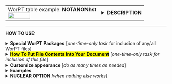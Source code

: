 <!--------------------------------------
   SCREEN SHOT
--------------------------------------->
<table>
<tr>
<td>
<font size="3">WorPT table example: <b>NOTANONhst</b></font>
<br>
<img src="https://lh3.googleusercontent.com/d/1OpijauwkFzgEorqyUsArZlkZz6ZcB__d" width=50%>
</td>
<td>
<details>
<summary><b>DESCRIPTION</b></summary>
<b>NOTANONhst</b> is a table of project tasks, organized under task categories, as specified by the TASKS page in the
WorPT spreadsheet. The task lead and team members assisting with each task are specified as well. No
level-of-effort information is given in this table, only tasks and assignments to illustrate team member involvement. 
</details>
</td>
</tr>
</table>
<hr>

<!--------------------------------------
   HOW TO USE
--------------------------------------->
<b>HOW TO USE:</b>

<!-- - - - - - - - - - - - - - - - - - - - - - - - - - - - 
             Special Packages
- - - - - - - - - - - - - - - - - - - - - - - - - - - - -->
<details>
<summary><b>Special WorPT Packages</b> [<i>one-time-only task</i> for inclusion of any/all WorPT files]</summary>
Copy/paste the special packages in preamble of your document, if you haven't done so previously. (see https://github.com/pmarcum/WorPT-Work-Plan-Tool-4-proposals/blob/main/WorPTpackages for more info).
</details>

<!-- - - - - - - - - - - - - - - - - - - - - - - - - - - - 
             Putting File Contents Into Document
- - - - - - - - - - - - - - - - - - - - - - - - - - - - -->
<details>
<summary><mark><b>How To Put File Contents Into Your Document</b></mark> [<i>one-time-only task for inclusion of this file</i>]</summary> 
<ol>
<li>COPY the lines in the code block below, then</li>
<li>PASTE into your document WHERE you want the content to appear, then</li>
<li>MODIFY the editable lines you just pasted in your document as needed. The lines that may be edited (or even deleted altogether if not wanted) are indicated by highlight below. </li>
</ol>
<pre><code>
\include{do_NOT_manually_edit/table_NOTANONhst}   % reset/define parameters used for this file
% NOTE: replace do_NOT_manually_edit if not correct folder name
\def\ProgramID{<mark>HST-xx-xxxxx (Cycle XX)</mark>} % <mark><b>user needs to fill in details</b></mark>

<mark>% Put OPTIONAL customizations for NOTANONhst HERE</mark>
\begin{NOTANONhst}
<mark>\begin{tablenotes}[flushleft] 
Team members, identified by their name and role in the proposed project, are listed with their institutional<br>
affiliation and position, with a "F" or "US" indicating foriegn or U.S. institution.  A brief narrative of their<br>
role in the project is given.  A 'Y' or 'N' indicates if the person is funded by the proposed budget or not,<br>
respectively.  The total work-effort of the team member, summed over full life of the proposed  project, is in the,br>
rightmost column (multiply shown FTE value by 12 to get work effort in number of months).
\end{tablenotes}</mark>
\end{NOTANONhst}
</code></pre>
</details>

<!-- - - - - - - - - - - - - - - - - - - - - - - - - - - - 
             Customizations
- - - - - - - - - - - - - - - - - - - - - - - - - - - - -->
<details>
<summary><b>Customize appearance</b> [<i>do as many times as needed</i>]</summary>
You can change column widths, column alignment, colors, font style using additional lines that are copy/pasted into your document. Specifically: 
<ol>
<li>COPY any or all lines in the code block below that are related to the formatting parameter that you want to edit. The lines below show default values. You will edit those values to make desired changes.</li>
<li>PASTE the copied lines into your document at the "% Put customizations for NOTANONhst HERE" line in the code that you copy/pasted in Step 2. Most importantly, the desired formatting lines should be pasted somewhere <b>between</b> the \include{do_NOT_manually_edit/table_NOTANONhst} and \begin{NOTANONhst} lines. </li>
<li>EDIT the pasted lines in your document, as desired. Some examples are given at the bottom of this page.</li>
NOTE: you can PICK AND CHOOSE the lines you want to paste into your document; you do not have to copy/paste all of the beow lines!<br>
<i>Highlights indicate what parts of the commands can be edited without breaking your LaTeX code.</i><br>
You can just comment out your added lines and recompile the document, if you want to return to default values.
</ol>

<!-- . . . . . . . . . . . . . . . . . . . . . . . . . . . . . . . .
                              Options   
<!-- . . . . . . . . . . . . . . . . . . . . . . . . . . . . . . -->
<table>
<tr>
<td><b>Table title and reference label</b></td>
<td>
<pre><code>
\def\TableTitle{<mark>Work Effort for All</mark>} % table title at the top
\def\TableLabel{<mark>tab:\WorPTfolder</mark>}    % put preference between the curly brackets
</code></pre>
</td>
</tr>

<tr>
<td><b>Column width adjustments</b></td>
<td>
<pre><code>
\def\ContributorWidth{1.8in}      % Contributor column width
\def\PositionWidth{1.3in}         % Position column width
\def\RoleWidth{2.5in}             % Role column width
\def\FundedMemberWidth{0.10in}    % Funded(?) column width
\def\FteWidth{0.28in}             % FTE column width
</code></pre>
</td>
</tr>
    
<tr>
<td><b>Table number additive correction</b></td>
<td>
The default typically works well (an overcount is caused by table + longtable combination).<br>
But if counter gets screwed up and needs manual intervention, use below to apply a correction:
<pre><code>
\def\TaskAddCounter{<mark>-1</mark>}    % additive correction to table number
</code></pre>
</td>
</tr>

<tr>
<td><b>Table compactness</b></td>
<td>
<pre><code>
\def\SpaceBetweenRows{<mark>1</mark>}      % vertical compactness of rows
\def\SpaceBetweenColumns{<mark>1pt</mark>} % bigger = wider spacing between columns
</code></pre>
</td>
</tr>

<tr>
<td><b>Column label color and font style</b></td>
<td>
For fontstyle changes, the "\textbf" can be changed to "\emph" for italics, or can<br>
be turned into plain test by removing the "\textbf", eg {{#1}}
<pre><code>
\def\HeaderColor{<mark>Blue</mark>}            % column heading color
\def\LabelColor{<mark>White</mark>}            % column heading font color
\def\LabelFontstyle#1{<mark>\textbf</mark>{#1}} % boldface column label
\def\VerticalLineColor{<mark>lightgray</mark>} % color of vertical lines
</code></pre>
</td>
</tr>

<tr>
<td><b>Table preamble - full control!</b></td>
<td>
Edit table preamble for more control over table layout (removing/adding vertical lines, changing<br>
column alignment, etc). Copy/paste the ENTIRE below code in order to change default table preamble.<br>
<u>IMPORTANT</u> Most of table preamble can be changed EXCEPT <i>do <b>NOT</b> change "T" variable<br>
and implied number of columns.</i>
<pre><code>
\newcolumntype{T}{
  <mark>|</mark>L{\ContributorWidth}<mark>!{\color{\VerticalLineColor}\vrule}</mark> % Contributor column
  L{\PositionWidth}<mark>!{\color{\VerticalLineColor}\vrule}</mark>     % Position column
  L{\RoleWidth}<mark>!{\color{\VerticalLineColor}\vrule}</mark>         % Role column
  <mark>p</mark>{FundedMember}<mark>!{\color{\VerticalLineColor}\vrule}</mark>       % Funded(?) column
  <mark>p</mark>{FteWidth}<mark>|</mark>                                             % FTE column
}
</code></pre>
</td>
</tr>
</table>
</details>

<!--------------------------------------
   EXAMPLES 
--------------------------------------->
<details>
<summary><b>Examples</b></summary>
The below is an example of how one can change the appearance of the table within a LaTeX document. After copy/pasting the code to incorporate the table into my document, and then deciding that my task titles were too long to fit with the table in portrait mode, I decided I needed to use landscape mode.  I copy/pasted the landscape fla and the 2 formatting lines that control the "Tasks" and "Expertise" column widths. (My team members have long last names, requiring a wider column than the default). I also slightly altered the caption to be appropriate to my proposal. The result?  A landscape-mode table that allows each task to appear in a single table row without spilling over into the next line, which is my preferred way to present these tables for easiest viewing. Here is a peek at what my LaTeX document looks like:  
<pre><code>
\include{do_NOT_manually_edit/NOTANONhst}
    
\LandScapetrue                 % puts table in landscape mode
\def\TaskWidth{5.4in}          % width of leftmost ("Tasks") column
\def\ExpertiseWidth{1.8in}     % width of rightmost ("Expertise") column

\begin{NOTANONhst}
\caption{\normalsize\textbf{Task Management and Team Responsibilities}:\\\\
The tasks ({\color{red}gray} headers) and sub-tasks (left), with specific assignments for the roles of task lead (middle) and expertise / analysis assistance (right). See a more detailed description of these roles in the Project Management section.}
\label{tab:NOTANONhst}

\end{NOTANONhst}
</code></pre>
NOTE: To return to default values, all I have to do is comment-out (put a "%" at the line's beginning) the "\def" formatting lines that I pasted. 
</details>

<!--------------------------------------
   NUCLEAR OPTION 
--------------------------------------->
<details>
<summary><b>NUCLEAR OPTION</b> <i>[when nothing else works]</i></summary>
If you just cannot get the table to look like you want it to look, you can always copy/paste the entire table_NOTANONhst.tex file that appears in the WorPT subfolder, into your document, and then edit at-will.  Some of the WorPT files involve complicated LaTeX code, so be sure that you have a good mastery of LaTeX and know what you are doing before implementing this option!
</details>
